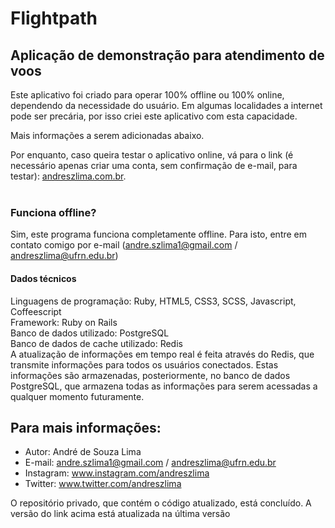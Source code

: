 # Flightpath
## Aplicação de demonstração para atendimento de voos



Este aplicativo foi criado para operar 100% offline ou 100% online, dependendo da necessidade do usuário.
Em algumas localidades a internet pode ser precária, por isso criei este aplicativo com esta capacidade. 

Mais informações a serem adicionadas abaixo.

Por enquanto, caso queira testar o aplicativo online, vá para o link (é necessário apenas criar uma conta, sem confirmação de e-mail, para testar): [andreszlima.com.br](http://www.andreszlima.com.br).<br><br>

### Funciona offline?

Sim, este programa funciona completamente offline. Para isto, entre em contato comigo por e-mail (andre.szlima1@gmail.com / andreszlima@ufrn.edu.br)

#### Dados técnicos

Linguagens de programação: Ruby, HTML5, CSS3, SCSS, Javascript, Coffeescript<br>
Framework: Ruby on Rails<br>
Banco de dados utilizado: PostgreSQL<br>
Banco de dados de cache utilizado: Redis<br>
A atualização de informações em tempo real é feita através do Redis, que transmite informações para todos os usuários conectados. Estas informações são armazenadas, posteriormente, no banco de dados PostgreSQL, que armazena todas as informações para serem acessadas a qualquer momento futuramente.

## Para mais informações: 
* Autor: André de Souza Lima
* E-mail: andre.szlima1@gmail.com / andreszlima@ufrn.edu.br
* Instagram: www.instagram.com/andreszlima
* Twitter: www.twitter.com/andreszlima


O repositório privado, que contém o código atualizado, está concluído. A versão do link acima está atualizada na última versão
